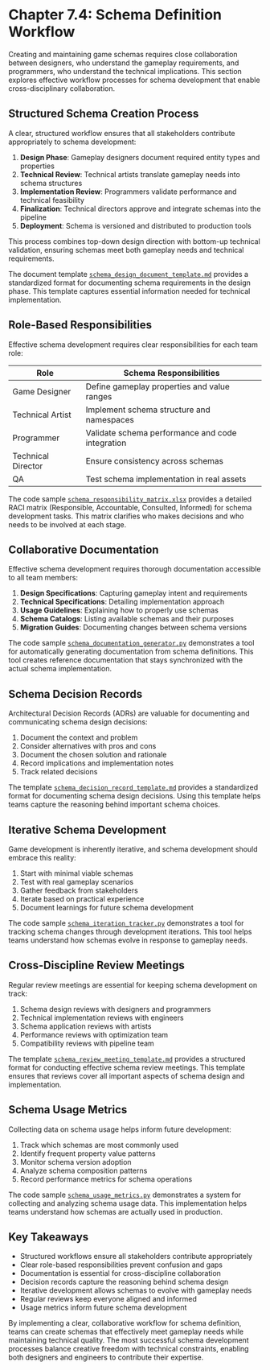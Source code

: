 # Chapter 7.4: Schema Definition Workflow

Creating and maintaining game schemas requires close collaboration between designers, who understand the gameplay requirements, and programmers, who understand the technical implications. This section explores effective workflow processes for schema development that enable cross-disciplinary collaboration.

## Structured Schema Creation Process

A clear, structured workflow ensures that all stakeholders contribute appropriately to schema development:

1. **Design Phase**: Gameplay designers document required entity types and properties
2. **Technical Review**: Technical artists translate gameplay needs into schema structures
3. **Implementation Review**: Programmers validate performance and technical feasibility
4. **Finalization**: Technical directors approve and integrate schemas into the pipeline
5. **Deployment**: Schema is versioned and distributed to production tools

This process combines top-down design direction with bottom-up technical validation, ensuring schemas meet both gameplay needs and technical requirements.

The document template [`schema_design_document_template.md`](code_samples/schema_design_document_template.md) provides a standardized format for documenting schema requirements in the design phase. This template captures essential information needed for technical implementation.

## Role-Based Responsibilities

Effective schema development requires clear responsibilities for each team role:

| Role | Schema Responsibilities |
|------|-------------------------|
| Game Designer | Define gameplay properties and value ranges |
| Technical Artist | Implement schema structure and namespaces |
| Programmer | Validate schema performance and code integration |
| Technical Director | Ensure consistency across schemas |
| QA | Test schema implementation in real assets |

The code sample [`schema_responsibility_matrix.xlsx`](code_samples/schema_responsibility_matrix.xlsx) provides a detailed RACI matrix (Responsible, Accountable, Consulted, Informed) for schema development tasks. This matrix clarifies who makes decisions and who needs to be involved at each stage.

## Collaborative Documentation

Effective schema development requires thorough documentation accessible to all team members:

1. **Design Specifications**: Capturing gameplay intent and requirements
2. **Technical Specifications**: Detailing implementation approach
3. **Usage Guidelines**: Explaining how to properly use schemas
4. **Schema Catalogs**: Listing available schemas and their purposes
5. **Migration Guides**: Documenting changes between schema versions

The code sample [`schema_documentation_generator.py`](code_samples/schema_documentation_generator.py) demonstrates a tool for automatically generating documentation from schema definitions. This tool creates reference documentation that stays synchronized with the actual schema implementation.

## Schema Decision Records

Architectural Decision Records (ADRs) are valuable for documenting and communicating schema design decisions:

1. Document the context and problem
2. Consider alternatives with pros and cons
3. Document the chosen solution and rationale
4. Record implications and implementation notes
5. Track related decisions

The template [`schema_decision_record_template.md`](code_samples/schema_decision_record_template.md) provides a standardized format for documenting schema design decisions. Using this template helps teams capture the reasoning behind important schema choices.

## Iterative Schema Development

Game development is inherently iterative, and schema development should embrace this reality:

1. Start with minimal viable schemas
2. Test with real gameplay scenarios
3. Gather feedback from stakeholders
4. Iterate based on practical experience
5. Document learnings for future schema development

The code sample [`schema_iteration_tracker.py`](code_samples/schema_iteration_tracker.py) demonstrates a tool for tracking schema changes through development iterations. This tool helps teams understand how schemas evolve in response to gameplay needs.

## Cross-Discipline Review Meetings

Regular review meetings are essential for keeping schema development on track:

1. Schema design reviews with designers and programmers
2. Technical implementation reviews with engineers
3. Schema application reviews with artists
4. Performance reviews with optimization team
5. Compatibility reviews with pipeline team

The template [`schema_review_meeting_template.md`](code_samples/schema_review_meeting_template.md) provides a structured format for conducting effective schema review meetings. This template ensures that reviews cover all important aspects of schema design and implementation.

## Schema Usage Metrics

Collecting data on schema usage helps inform future development:

1. Track which schemas are most commonly used
2. Identify frequent property value patterns
3. Monitor schema version adoption
4. Analyze schema composition patterns
5. Record performance metrics for schema operations

The code sample [`schema_usage_metrics.py`](code_samples/schema_usage_metrics.py) demonstrates a system for collecting and analyzing schema usage data. This implementation helps teams understand how schemas are actually used in production.

## Key Takeaways

- Structured workflows ensure all stakeholders contribute appropriately
- Clear role-based responsibilities prevent confusion and gaps
- Documentation is essential for cross-discipline collaboration
- Decision records capture the reasoning behind schema design
- Iterative development allows schemas to evolve with gameplay needs
- Regular reviews keep everyone aligned and informed
- Usage metrics inform future schema development

By implementing a clear, collaborative workflow for schema definition, teams can create schemas that effectively meet gameplay needs while maintaining technical quality. The most successful schema development processes balance creative freedom with technical constraints, enabling both designers and engineers to contribute their expertise.
